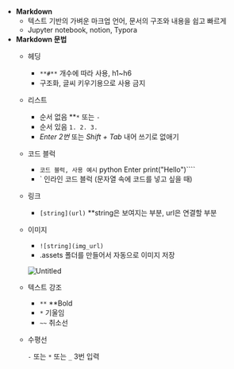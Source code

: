 - **Markdown**
    - 텍스트 기반의 가벼운 마크업 언어, 문서의 구조와 내용을 쉽고 빠르게
    - Jupyter notebook, notion, Typora
- **Markdown 문법**
    - 헤딩
        - *`**#**`* 개수에 따라 사용, h1~h6
        - 구조화, 글씨 키우기용으로 사용 금지
    - 리스트
        - 순서 없음 **`*` 또는 `-`
        - 순서 있음 `1. 2. 3.`
        - *Enter 2번* 또는 *Shift + Tab* 내어 쓰기로 없애기
    - 코드 블럭
        - ``` 코드 블럭, 사용 예시 ``` python Enter print("Hello")````
        - ` 인라인 코드 블럭 (문자열 속에 코드를 넣고 싶을 때)
    - 링크
        - `[string](url)` **string은 보여지는 부분, url은 연결할 부분
    - 이미지
        - `![string](img_url)`
        - .assets 폴더를 만들어서 자동으로 이미지 저장
        
        ![Untitled](https://s3-us-west-2.amazonaws.com/secure.notion-static.com/95b75d64-7298-450a-872a-b76582085193/Untitled.png)
        
    - 텍스트 강조
        - `**` **Bold
        - `*` 기울임
        - `~~` 취소선
    - 수평선
        
        *`-`* 또는 `*` 또는 `_`  3번 입력
